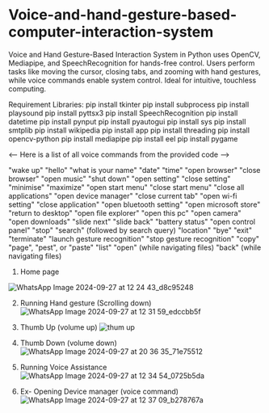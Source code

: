 # Voice-and-hand-gesture-based-computer-interaction-system
Voice and Hand Gesture-Based Interaction System in Python uses OpenCV, Mediapipe, and SpeechRecognition for hands-free control. Users perform tasks like moving the cursor, closing tabs, and zooming with hand gestures, while voice commands enable system control. Ideal for intuitive, touchless computing.
<br>

Requirement Libraries:
pip install tkinter
pip install subprocess
pip install playsound
pip install pyttsx3
pip install SpeechRecognition
pip install datetime
pip install pynput
pip install pyautogui
pip install sys
pip install smtplib
pip install wikipedia
pip install app
pip install threading
pip install opencv-python
pip install mediapipe
pip install eel
pip install pygame



<-- Here is a list of all voice commands from the provided code -->

"wake up"
"hello"
"what is your name"
"date"
"time"
"open browser"
"close browser"
"open music"
"shut down"
"open setting"
"close setting"
"minimise"
"maximize"
"open start menu"
"close start menu"
"close all applications"
"open device manager"
"close current tab"
"open wi-fi setting"
"close application"
"open bluetooth setting"
"open microsoft store"
"return to desktop"
"open file explorer"
"open this pc"
"open camera"
"open downloads"
"slide next"
"slide back"
"battery status"
"open control panel"
"stop"
"search" (followed by search query)
"location"
"bye"
"exit"
"terminate"
"launch gesture recognition"
"stop gesture recognition"
"copy"
"page", "pest", or "paste"
"list"
"open" (while navigating files)
"back" (while navigating files)


1. Home page
   
![WhatsApp Image 2024-09-27 at 12 24 43_d8c95248](https://github.com/user-attachments/assets/26d40d58-ab04-4f67-99ad-6ed6179a28be)

2. Running Hand gesture (Scrolling down)
![WhatsApp Image 2024-09-27 at 12 31 59_edccbb5f](https://github.com/user-attachments/assets/30249d89-3587-4997-8418-7b44ccd91884)

3. Thumb Up (volume up)
![thum up](https://github.com/user-attachments/assets/508879aa-df78-493e-8623-be1188fd0de2)

4. Thumb Down (volume down)
![WhatsApp Image 2024-09-27 at 20 36 35_71e75512](https://github.com/user-attachments/assets/ff08a74d-d4ce-49bf-b72e-6ef069a129a4)

5. Running Voice Assistance
![WhatsApp Image 2024-09-27 at 12 34 54_0725b5da](https://github.com/user-attachments/assets/64ab1336-cf4b-435c-af84-51331a67369c)

6. Ex- Opening Device manager (voice command)
![WhatsApp Image 2024-09-27 at 12 37 09_b278767a](https://github.com/user-attachments/assets/547d0071-6ddd-4961-9123-bc703900e111)

   
